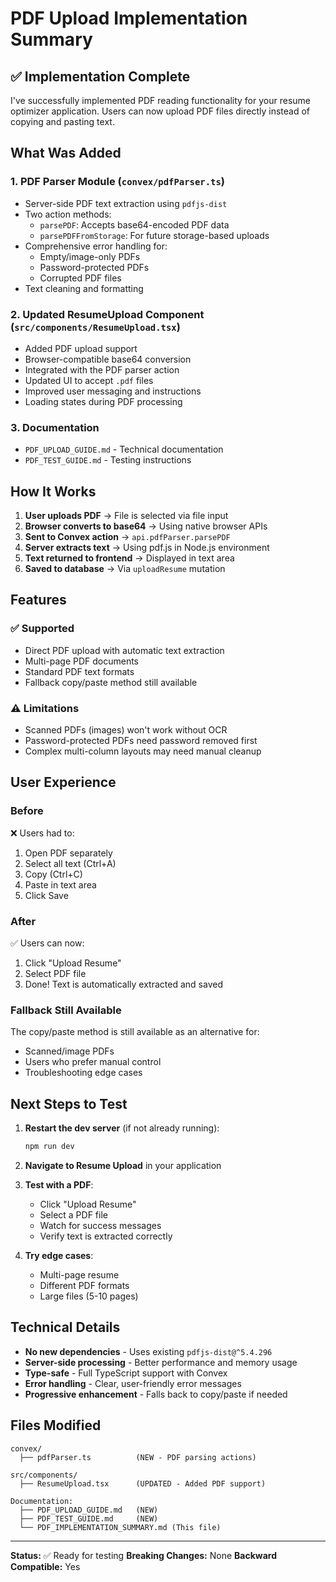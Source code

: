 # PDF Upload Implementation Summary

## ✅ Implementation Complete

I've successfully implemented PDF reading functionality for your resume optimizer application. Users can now upload PDF files directly instead of copying and pasting text.

## What Was Added

### 1. PDF Parser Module (`convex/pdfParser.ts`)
- Server-side PDF text extraction using `pdfjs-dist`
- Two action methods:
  - `parsePDF`: Accepts base64-encoded PDF data
  - `parsePDFFromStorage`: For future storage-based uploads
- Comprehensive error handling for:
  - Empty/image-only PDFs
  - Password-protected PDFs
  - Corrupted PDF files
- Text cleaning and formatting

### 2. Updated ResumeUpload Component (`src/components/ResumeUpload.tsx`)
- Added PDF upload support
- Browser-compatible base64 conversion
- Integrated with the PDF parser action
- Updated UI to accept `.pdf` files
- Improved user messaging and instructions
- Loading states during PDF processing

### 3. Documentation
- `PDF_UPLOAD_GUIDE.md` - Technical documentation
- `PDF_TEST_GUIDE.md` - Testing instructions

## How It Works

1. **User uploads PDF** → File is selected via file input
2. **Browser converts to base64** → Using native browser APIs
3. **Sent to Convex action** → `api.pdfParser.parsePDF`
4. **Server extracts text** → Using pdf.js in Node.js environment
5. **Text returned to frontend** → Displayed in text area
6. **Saved to database** → Via `uploadResume` mutation

## Features

### ✅ Supported
- Direct PDF upload with automatic text extraction
- Multi-page PDF documents
- Standard PDF text formats
- Fallback copy/paste method still available

### ⚠️ Limitations
- Scanned PDFs (images) won't work without OCR
- Password-protected PDFs need password removed first
- Complex multi-column layouts may need manual cleanup

## User Experience

### Before
❌ Users had to:
1. Open PDF separately
2. Select all text (Ctrl+A)
3. Copy (Ctrl+C)
4. Paste in text area
5. Click Save

### After
✅ Users can now:
1. Click "Upload Resume"
2. Select PDF file
3. Done! Text is automatically extracted and saved

### Fallback Still Available
The copy/paste method is still available as an alternative for:
- Scanned/image PDFs
- Users who prefer manual control
- Troubleshooting edge cases

## Next Steps to Test

1. **Restart the dev server** (if not already running):
   ```powershell
   npm run dev
   ```

2. **Navigate to Resume Upload** in your application

3. **Test with a PDF**:
   - Click "Upload Resume"
   - Select a PDF file
   - Watch for success messages
   - Verify text is extracted correctly

4. **Try edge cases**:
   - Multi-page resume
   - Different PDF formats
   - Large files (5-10 pages)

## Technical Details

- **No new dependencies** - Uses existing `pdfjs-dist@^5.4.296`
- **Server-side processing** - Better performance and memory usage
- **Type-safe** - Full TypeScript support with Convex
- **Error handling** - Clear, user-friendly error messages
- **Progressive enhancement** - Falls back to copy/paste if needed

## Files Modified

```
convex/
  ├── pdfParser.ts          (NEW - PDF parsing actions)
  
src/components/
  ├── ResumeUpload.tsx      (UPDATED - Added PDF support)
  
Documentation:
  ├── PDF_UPLOAD_GUIDE.md   (NEW)
  ├── PDF_TEST_GUIDE.md     (NEW)
  └── PDF_IMPLEMENTATION_SUMMARY.md (This file)
```

---

**Status:** ✅ Ready for testing
**Breaking Changes:** None
**Backward Compatible:** Yes
